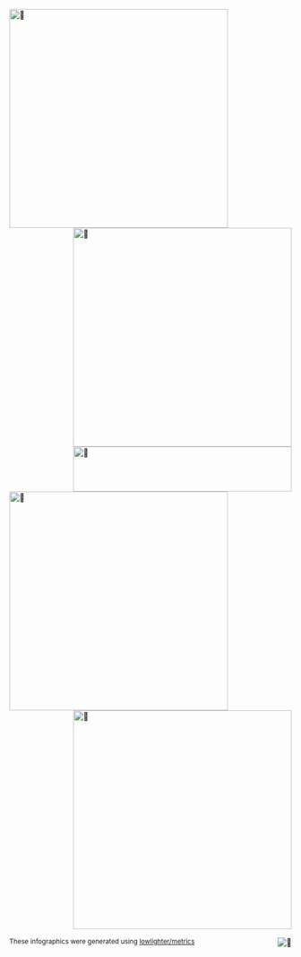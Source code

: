 [<img align="left" width="390" alt="🦑" src="https://gist.githubusercontent.com/maiz-an/3c6eaedf50273adfb7a510822672f570/raw/general.svg">](#)
[<img align="right" width="390" alt="🦑" src="https://gist.githubusercontent.com/maiz-an/3c6eaedf50273adfb7a510822672f570/raw/medias.svg?p">](#)
[<img align="right" width="390" height="80" alt="🦑" src="https://gist.githubusercontent.com/maiz-an/3c6eaedf50273adfb7a510822672f570/raw/placeholder.svg">](#)

[<img align="left" width="390" alt="🦑" src="https://gist.githubusercontent.com/maiz-an/3c6eaedf50273adfb7a510822672f570/raw/sponsors.svg">](https://github.com/sponsors/lowlighter)
[<img align="right" width="390" alt="🦑" src="https://gist.githubusercontent.com/maiz-an/3c6eaedf50273adfb7a510822672f570/raw/achievements.svg">](#)

[<img width="100%" height="1" alt="🦑" src="https://gist.githubusercontent.com/maiz-an/3c6eaedf50273adfb7a510822672f570/raw/placeholder.svg">](#)

[<img align="right" alt="🦑" src="https://github.com/lowlighter/maiz-an/assets/22963968/f03a6539-5f5e-4e29-8cc5-8f2138660440">](#)



<sub>These infographics were generated using [lowlighter/metrics](https://github.com/lowlighter/metrics)</sub>

<!-- Grizzco: https://user-images.githubusercontent.com/22963968/190084456-0e077445-abae-4355-8061-5f0830a48d6e.png -->
<!-- Until that day: https://user-images.githubusercontent.com/22963968/159836902-a7553777-f1e2-49ed-90fc-9721322b3f44.png -->
<!-- The betrayer: https://user-images.githubusercontent.com/22963968/155458995-e4c24fff-d667-48cd-a1ce-1f66cd233a14.png -->
<!-- The world ender: https://user-images.githubusercontent.com/22963968/130322172-4e4996cd-eb3d-4013-9fc2-47e573413310.png -->
<!-- Farewell Miura: https://user-images.githubusercontent.com/22963968/119890439-1ff29f00-bf38-11eb-8515-d0a9c3c8a6b6.png -->
<!-- First steps with JavaScript: https://user-images.githubusercontent.com/22963968/114021347-e3c48b80-9870-11eb-8bc8-998bf39b4d0d.png -->
